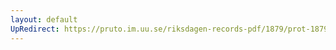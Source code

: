 ```yaml
---
layout: default
UpRedirect: https://pruto.im.uu.se/riksdagen-records-pdf/1879/prot-1879--ak--038/prot-1879--ak--038_012.pdf
---
```

